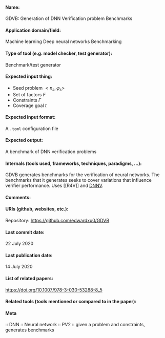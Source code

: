 #### Name:
GDVB: Generation of DNN Verification problem Benchmarks

#### Application domain/field:
Machine learning
Deep neural networks
Benchmarking

#### Type of tool (e.g. model checker, test generator):
Benchmark/test generator

#### Expected input thing:
- Seed problem $<n_s, \varphi_s>$
- Set of factors $F$
- Constraints $\Gamma$
- Coverage goal $t$

#### Expected input format:
A `.toml` configuration file

#### Expected output:
A benchmark of DNN verification problems

#### Internals (tools used, frameworks, techniques, paradigms, ...):
GDVB generates benchmarks for the verification of neural networks. The benchmarks that it generates seeks to cover variations that influence verifier performance.
Uses [[R4V]] and [DNNV](DNNV.md). 

#### Comments:

#### URIs (github, websites, etc.):
Repository: https://github.com/edwardxu0/GDVB

#### Last commit date:
22 July 2020

#### Last publication date:
14 July 2020

#### List of related papers:
https://doi.org/10.1007/978-3-030-53288-8_5

#### Related tools (tools mentioned or compared to in the paper):

#### Meta
:: DNN
:: Neural network
:: PV2 :: given a problem and constraints, generates benchmarks